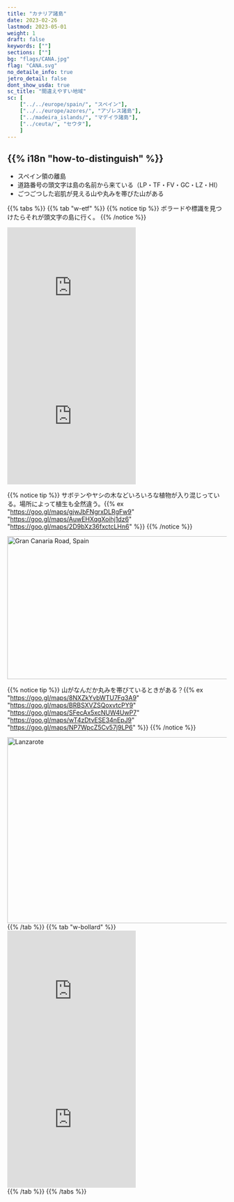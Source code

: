 ```yaml
---
title: "カナリア諸島"
date: 2023-02-26
lastmod: 2023-05-01
weight: 1
draft: false
keywords: [""]
sections: [""]
bg: "flags/CANA.jpg"
flag: "CANA.svg"
no_detaile_info: true
jetro_detail: false
dont_show_usda: true
sc_title: "間違えやすい地域"
sc: [
    ["../../europe/spain/", "スペイン"],
    ["../../europe/azores/", "アゾレス諸島"],
    ["../madeira_islands/", "マデイラ諸島"],
    ["../ceuta/", "セウタ"],
    ]
---
```


<div class="main-desciption country-description">
    <h2 class="section-title">{{% i18n "how-to-distinguish" %}}</h2>
    <ul class="rule-list">
        <li>スペイン領の離島</li>
        <li>道路番号の頭文字は島の名前から来ている（LP・TF・FV・GC・LZ・HI）</li>
        <li>ごつごつした岩肌が見える山や丸みを帯びた山がある</li>
    </ul>
</div>


{{% tabs  %}}
{{% tab "w-etf" %}}
{{% notice tip %}}
ボラードや標識を見つけたらそれが頭文字の島に行く。
{{% /notice %}}
<div class="googlemap-if">
<iframe src="https://www.google.com/maps/embed?pb=!4v1682037983686!6m8!1m7!1sI33FBYPPZekQ3U0DYi66tw!2m2!1d28.02399221772071!2d-15.65446394285012!3f313.52740197281935!4f-12.402490382719307!5f3.3196154106592397" width="295" height="295" style="border:0;" allowfullscreen="" loading="lazy" referrerpolicy="no-referrer-when-downgrade"></iframe>
<iframe src="https://www.google.com/maps/embed?pb=!4v1683961483815!6m8!1m7!1slxScdBDWW5R6nrzzaKXv2Q!2m2!1d28.81205984010958!2d-17.77336109854824!3f198.43941789326982!4f0.9634944511387005!5f2.1366012456849903" width="295" height="295"style="border:0;" allowfullscreen="" loading="lazy" referrerpolicy="no-referrer-when-downgrade"></iframe>
</div>

{{% notice tip %}}
サボテンやヤシの木などいろいろな植物が入り混じっている。場所によって植生も全然違う。{{% ex "https://goo.gl/maps/gjwJbFNgrxDLRgFw9" "https://goo.gl/maps/AuwEHXqgXoihj1dz6" "https://goo.gl/maps/2D9bXz36fxctcLHn6" %}}
{{% /notice %}}
<div class="googlemap-if">
<a data-flickr-embed="true" href="https://www.flickr.com/photos/chrisvankan/41005937414/" title="Gran Canaria Road, Spain"><img src="https://live.staticflickr.com/872/41005937414_1083bd0282_z.jpg" width="640" height="328" alt="Gran Canaria Road, Spain"/></a><script async src="//embedr.flickr.com/assets/client-code.js" charset="utf-8"></script>
</div>


{{% notice tip %}}
山がなんだか丸みを帯びているときがある？{{% ex "https://goo.gl/maps/8NXZkYvbWTU7Fq3A9" "https://goo.gl/maps/BRBSXVZSQoxvtcPY9" "https://goo.gl/maps/SFecAx5xcNUW4UwP7" "https://goo.gl/maps/wT4zDtvESE34nEpJ9" "https://goo.gl/maps/NP7WpcZ5Cv57j9LP6" %}}
{{% /notice %}}
<div class="googlemap-if">
<a data-flickr-embed="true" href="https://www.flickr.com/photos/11261062@N00/32302160525/in/photolist-Rdr1Wa-21dZfZd-Qkv7ZD-GaQ1rE-E8R9t1-QMWonJ-F7scvC-KmQ17f-HGWpxE-TDQe61-R17ZxT-MhmnRX-WS4kzi-FreDks-2biT9mo-288upDQ-29YBjkU-KmQ1ZC-nvWys7-bfy9Qg-242Ergp-NYBJ8y-KmPXhN-Qx6BMD-nfW8RR-nvnPZu-KmPV8C-DbZ2XC-KmQ2nm-KmPXxh-KtoWDL-KmQ1hL-HGUj3e-JD8y3R-N1jEUk-B8Fsk4-JBo2N8-23N1o7w-92dNMG-hsW9k-K69VQq-o6jfD7-29Zt8ZJ-P3a4rF-25Hsmbm-KtoWUA-KLcGve-KmPVS3-KmQ37C-2aYxeUQ" title="Lanzarote"><img src="https://live.staticflickr.com/683/32302160525_831acf3a88_z.jpg" width="640" height="427" alt="Lanzarote"/></a><script async src="//embedr.flickr.com/assets/client-code.js" charset="utf-8"></script>
</div>
{{% /tab %}}
{{% tab "w-bollard" %}}
<div class="googlemap-if">
<iframe src="https://www.google.com/maps/embed?pb=!4v1683961855176!6m8!1m7!1sqLy_OnqKpwPZQd68i3lDBQ!2m2!1d28.05415393509!2d-16.61176722128879!3f152.99065641382995!4f-19.867513809251804!5f2.956957644608195" width="295" height="295"style="border:0;" allowfullscreen="" loading="lazy" referrerpolicy="no-referrer-when-downgrade"></iframe>
<iframe src="https://www.google.com/maps/embed?pb=!4v1683962035376!6m8!1m7!1slbWNlOJSQ8aJbadodVhZSg!2m2!1d28.17417067673725!2d-14.20887550254355!3f302.509430097875!4f-8.595618580464802!5f1.549797458289862" width="295" height="295"style="border:0;" allowfullscreen="" loading="lazy" referrerpolicy="no-referrer-when-downgrade"></iframe>
</div>
{{% /tab %}}
{{% /tabs %}}
